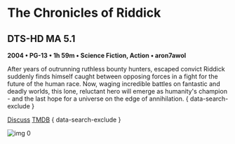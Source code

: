# The Chronicles of Riddick

## DTS-HD MA 5.1

**2004 • PG-13 • 1h 59m • Science Fiction, Action • aron7awol**

After years of outrunning ruthless bounty hunters, escaped convict Riddick suddenly finds himself caught between opposing forces in a fight for the future of the human race. Now, waging incredible battles on fantastic and deadly worlds, this lone, reluctant hero will emerge as humanity's champion - and the last hope for a universe on the edge of annihilation.
{ data-search-exclude }

[Discuss](https://www.avsforum.com/threads/bass-eq-for-filtered-movies.2995212/post-56887052)  [TMDB](2789)
{ data-search-exclude }

![img 0](https://i.imgur.com/IiTqZmn.jpg)

